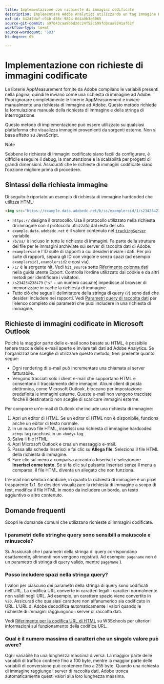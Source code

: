 ```yaml
---
title: Implementazione con richieste di immagini codificate
description: Implementare Adobe Analytics utilizzando un tag immagine HTML (richiesta immagine hardcoded)
exl-id: 84247daf-c94b-456c-9824-6d4a0b3e6065
source-git-commit: a97043caa9b6d2dc24f52c599fd0caa9241af62f
workflow-type: tm+mt
source-wordcount: '683'
ht-degree: 0%

---
```


# Implementazione con richieste di immagini codificate

Le librerie AppMeasurement fornite da Adobe compilano le variabili presenti nella pagina, quindi le inviano come una richiesta di immagine ad Adobe. Puoi ignorare completamente le librerie AppMeasurement e inviare manualmente una richiesta di immagine ad Adobe. Questo metodo richiede la formulazione manuale della richiesta di immagine e della stringa di interrogazione.

Questo metodo di implementazione può essere utilizzato su qualsiasi piattaforma che visualizza immagini provenienti da sorgenti esterne. Non si basa affatto su JavaScript.

>[!NOTE]
>
>Sebbene le richieste di immagini codificate siano facili da configurare, è difficile eseguire il debug, la manutenzione e la scalabilità per progetti di grandi dimensioni. Assicurati che le richieste di immagini codificate siano l’opzione migliore prima di procedere.

## Sintassi della richiesta immagine

Di seguito è riportato un esempio di richiesta di immagine hardcoded che utilizza HTML:

```html
<img src="https://example.data.adobedc.net/b/ss/examplersid/1/s234234238479?AQB=1&g=http%3A%2F%2Fexample.com&pageName=Example%20hardcoded%20hit&v1=Example%20value&AQE=1"/>
```

* `https://` designa il protocollo. Usa il protocollo utilizzato nella richiesta di immagine con il protocollo utilizzato dal resto del sito.
* `example.data.adobedc.net` è il valore contenuto nel [`trackingServer`](/help/implement/vars/config-vars/trackingserver.md) variabile.
* `/b/ss/` è incluso in tutte le richieste di immagini. Fa parte della struttura dei file per le immagini archiviate sui server di raccolta dati di Adobe.
* `examplersid` è l&#39;ID suite di rapporti a cui desideri inviare i dati. Per più suite di rapporti, separa gli ID con virgole e senza spazi (ad esempio `examplersid1,examplersid2` e così via).
* `/1/` è la sorgente hit. Vedi `hit_source` sotto [Riferimento colonna dati](../../export/analytics-data-feed/c-df-contents/datafeeds-reference.md) nella guida utente Export. Controlla l’ordine utilizzato dai cookie e da altri metodi per identificare i visitatori.
* `/s234234238479` (`"s"` + un numero casuale) impedisce al browser di memorizzare in cache la richiesta di immagine.
* Tutto ciò che segue il delimitatore della stringa di query (`?`) sono dati che desideri includere nei rapporti. Vedi [Parametri query di raccolta dati](../validate/query-parameters.md) per l’elenco completo dei parametri che puoi includere in una richiesta di immagine.

## Richieste di immagini codificate in Microsoft Outlook

Poiché la maggior parte delle e-mail sono basate su HTML, è possibile tenere traccia delle e-mail aperte e inviare tali dati ad Adobe Analytics. Se l&#39;organizzazione sceglie di utilizzare questo metodo, tieni presente quanto segue:

* Ogni rendering di e-mail può incrementare una chiamata al server fatturabile.
* Vengono tracciati solo i client e-mail che supportano HTML e consentono il tracciamento delle immagini. Alcuni client di posta elettronica, come Microsoft Outlook, bloccano per impostazione predefinita le immagini esterne. Queste e-mail non vengono tracciate finché il destinatario non sceglie di scaricare immagini esterne.

Per comporre un&#39;e-mail di Outlook che include una richiesta di immagine:

1. Apri un editor di HTML. Se un editor di HTML non è disponibile, funziona anche un editor di testo normale.
2. In un nuovo file HTML, inserisci una richiesta di immagine hardcoded `<img>` tag racchiusi in un `<body>` tag .
3. Salva il file HTML.
4. Apri Microsoft Outlook e crea un messaggio e-mail.
5. Passa alla scheda Inserisci e fai clic su **Allega file**. Seleziona il file HTML della richiesta di immagine.
6. Fare clic sul menu a comparsa accanto a Inserisci e selezionare **Inserisci come testo**. Se si fa clic sul pulsante Inserisci senza il menu a comparsa, il file HTML diventa un allegato che non funziona.

L’e-mail non sembra cambiare, in quanto la richiesta di immagine è un pixel trasparente 1x1. Se desideri visualizzare la richiesta di immagine a scopo di test, modifica il file HTML in modo da includere un bordo, un testo aggiuntivo o altro contenuto.

## Domande frequenti

Scopri le domande comuni che utilizzano richieste di immagini codificate.

### I parametri delle stringhe query sono sensibili a maiuscole e minuscole?

Sì. Assicurati che i parametri della stringa di query corrispondano esattamente, altrimenti non vengono registrati. Ad esempio: `pagename` non è un parametro di stringa di query valido, mentre `pageName` ).

### Posso includere spazi nella stringa query?

I valori per ciascuno dei parametri della stringa di query sono codificati nell’URL. La codifica URL converte in caratteri legali i caratteri normalmente non validi negli URL. Ad esempio, un carattere spazio viene convertito in `%20`. Assicurati che qualsiasi carattere non alfanumerico sia codificato in URL. L’URL di Adobe decodifica automaticamente i valori quando le richieste di immagini raggiungono i server di raccolta dati.

Vedi [Riferimento per la codifica URL di HTML](https://www.w3schools.com/tags/ref_urlencode.asp) su W3Schools per ulteriori informazioni sul funzionamento della codifica URL.

### Qual è il numero massimo di caratteri che un singolo valore può avere?

Ogni variabile ha una lunghezza massima diversa. La maggior parte delle variabili di traffico contiene fino a 100 byte, mentre la maggior parte delle variabili di conversione può contenere fino a 255 byte. Quando una richiesta di immagine raggiunge i server di raccolta dati, Adobe tronca automaticamente questi valori alla loro lunghezza massima.
